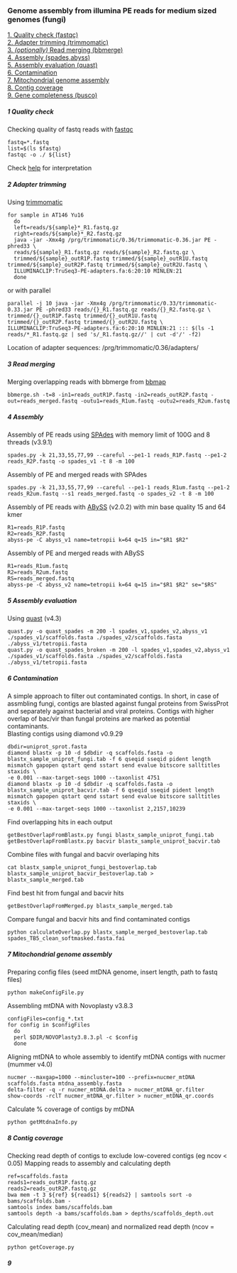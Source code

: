 ### Genome assembly from illumina PE reads for medium sized genomes (fungi)

[1. Quality check (fastqc)](#1-Quality-check)  
[2. Adapter trimming (trimmomatic)](#2-Adapter-trimming)  
[3. *(optionally)* Read merging (bbmerge)](#3-Read-merging)  
[4. Assembly (spades,abyss)](#4-Assembly)  
[5. Assembly evaluation (quast)](#5-Assembly-evaluation)  
[6. Contamination](#6-contamination)  
[7. Mitochondrial genome assembly](#7-mitochondrial-genome-assembly)  
[8. Contig coverage](#8-contig-coverage)  
[9. Gene completeness (busco)](#9-gene-completeness)  


##### 1 Quality check

Checking quality of fastq reads with [fastqc](https://www.bioinformatics.babraham.ac.uk/projects/fastqc/)

```
fastq=*.fastq
list=$(ls $fastq)
fastqc -o ./ ${list}
```
Check [help](https://www.bioinformatics.babraham.ac.uk/projects/fastqc/Help/3%20Analysis%20Modules/) for interpretation

##### 2 Adapter trimming

Using [trimmomatic](http://www.usadellab.org/cms/uploads/supplementary/Trimmomatic/TrimmomaticManual_V0.32.pdf)

```
for sample in AT146 Yu16
  do
  left=reads/${sample}*_R1.fastq.gz
  right=reads/${sample}*_R2.fastq.gz
  java -jar -Xmx4g /prg/trimmomatic/0.36/trimmomatic-0.36.jar PE -phred33 \
  reads/${sample}_R1.fastq.gz reads/${sample}_R2.fastq.gz \
  trimmed/${sample}_outR1P.fastq trimmed/${sample}_outR1U.fastq trimmed/${sample}_outR2P.fastq trimmed/${sample}_outR2U.fastq \
  ILLUMINACLIP:TruSeq3-PE-adapters.fa:6:20:10 MINLEN:21
  done
```

or with parallel
```
parallel -j 10 java -jar -Xmx4g /prg/trimmomatic/0.33/trimmomatic-0.33.jar PE -phred33 reads/{}_R1.fastq.gz reads/{}_R2.fastq.gz \
trimmed/{}_outR1P.fastq trimmed/{}_outR1U.fastq trimmed/{}_outR2P.fastq trimmed/{}_outR2U.fastq \
ILLUMINACLIP:TruSeq3-PE-adapters.fa:6:20:10 MINLEN:21 ::: $(ls -1 reads/*_R1.fastq.gz | sed 's/_R1.fastq.gz//' | cut -d'/' -f2)
```

Location of adapter sequences: /prg/trimmomatic/0.36/adapters/

##### 3 Read merging

Merging overlapping reads with bbmerge from [bbmap](https://github.com/BioInfoTools/BBMap)
```
bbmerge.sh -t=8 -in1=reads_outR1P.fastq -in2=reads_outR2P.fastq -out=reads_merged.fastq -outu1=reads_R1um.fastq -outu2=reads_R2um.fastq
```

##### 4 Assembly

Assembly of PE reads using [SPAdes](https://github.com/ablab/spades) with memory limit of 100G and 8 threads (v3.9.1)
```
spades.py -k 21,33,55,77,99 --careful --pe1-1 reads_R1P.fastq --pe1-2 reads_R2P.fastq -o spades_v1 -t 8 -m 100
```
Assembly of PE and merged reads with SPAdes
```
spades.py -k 21,33,55,77,99 --careful --pe1-1 reads_R1um.fastq --pe1-2 reads_R2um.fastq --s1 reads_merged.fastq -o spades_v2 -t 8 -m 100
```
Assembly of PE reads with [ABySS](https://github.com/bcgsc/abyss) (v2.0.2) with min base quality 15 and 64 kmer
```
R1=reads_R1P.fastq
R2=reads_R2P.fastq
abyss-pe -C abyss_v1 name=tetropii k=64 q=15 in="$R1 $R2"
```
Assembly of PE and merged reads with ABySS
```
R1=reads_R1um.fastq
R2=reads_R2um.fastq
RS=reads_merged.fastq
abyss-pe -C abyss_v2 name=tetropii k=64 q=15 in="$R1 $R2" se="$RS"
```
##### 5 Assembly evaluation
Using [quast](https://github.com/ablab/quast) (v4.3)
```
quast.py -o quast_spades -m 200 -l spades_v1,spades_v2,abyss_v1 ./spades_v1/scaffolds.fasta ./spades_v2/scaffolds.fasta ./abyss_v1/tetropii.fasta
quast.py -o quast_spades_broken -m 200 -l spades_v1,spades_v2,abyss_v1 ./spades_v1/scaffolds.fasta ./spades_v2/scaffolds.fasta ./abyss_v1/tetropii.fasta
```
##### 6 Contamination
A simple approach to filter out contaminated contigs. In short, in case of assmbling fungi, contigs are blasted against fungal proteins from SwissProt and separately against bacterial and viral proteins. Contigs with higher overlap of bac/vir than fungal proteins are marked as potential contaminants.  
Blasting contigs using diamond v0.9.29
```
dbdir=uniprot_sprot.fasta
diamond blastx -p 10 -d $dbdir -q scaffolds.fasta -o blastx_sample_uniprot_fungi.tab -f 6 qseqid sseqid pident length mismatch gapopen qstart qend sstart send evalue bitscore salltitles staxids \
-e 0.001 --max-target-seqs 1000 --taxonlist 4751
diamond blastx -p 10 -d $dbdir -q scaffolds.fasta -o blastx_sample_uniprot_bacvir.tab -f 6 qseqid sseqid pident length mismatch gapopen qstart qend sstart send evalue bitscore salltitles staxids \
-e 0.001 --max-target-seqs 1000 --taxonlist 2,2157,10239
```
Find overlapping hits in each output
```
getBestOverlapFromBlastx.py fungi blastx_sample_uniprot_fungi.tab
getBestOverlapFromBlastx.py bacvir blastx_sample_uniprot_bacvir.tab
```
Combine files with fungal and bacvir overlaping hits
```
cat blastx_sample_uniprot_fungi_bestoverlap.tab blastx_sample_uniprot_bacvir_bestoverlap.tab > blastx_sample_merged.tab
```
Find best hit from fungal and bacvir hits
```
getBestOverlapFromMerged.py blastx_sample_merged.tab
```
Compare fungal and bacvir hits and find contaminated contigs
```
python calculateOverlap.py blastx_sample_merged_bestoverlap.tab spades_TB5_clean_softmasked.fasta.fai
``` 

##### 7 Mitochondrial genome assembly

Preparing config files (seed mtDNA genome, insert length, path to fastq files) 
```
python makeConfigFile.py
```
Assembling mtDNA with Novoplasty v3.8.3
```
configFiles=config_*.txt
for config in $configFiles
  do
  perl $DIR/NOVOPlasty3.8.3.pl -c $config
  done

```
Aligning mtDNA to whole assembly to identify mtDNA contigs with nucmer (mummer v4.0)
```
nucmer --maxgap=1000 --mincluster=100 --prefix=nucmer_mtDNA scaffolds.fasta mtdna_assembly.fasta
delta-filter -q -r nucmer_mtDNA.delta > nucmer_mtDNA_qr.filter
show-coords -rclT nucmer_mtDNA_qr.filter > nucmer_mtDNA_qr.coords
```
Calculate % coverage of contigs by mtDNA
```
python getMtdnaInfo.py
```

##### 8 Contig coverage

Checking read depth of contigs to exclude low-covered contigs (eg ncov < 0.05) 
Mapping reads to assembly and calculating depth
```
ref=scaffolds.fasta
reads1=reads_outR1P.fastq.gz
reads2=reads_outR2P.fastq.gz
bwa mem -t 3 ${ref} ${reads1} ${reads2} | samtools sort -o bams/scaffolds.bam -
samtools index bams/scaffolds.bam
samtools depth -a bams/scaffolds.bam > depths/scaffolds_depth.out
```
Calculating read depth (cov_mean) and normalized read depth (ncov = cov_mean/median)
```
python getCoverage.py
```

##### 9 
